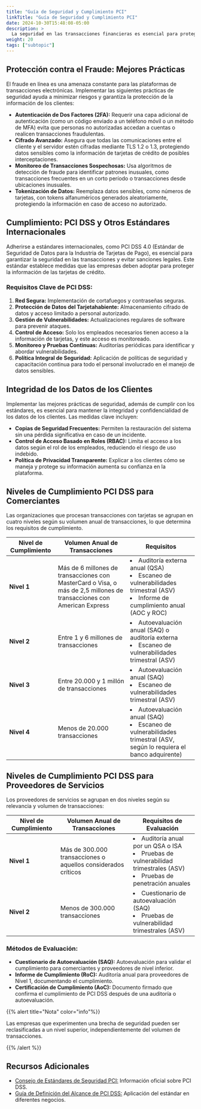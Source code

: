 ```yaml
---
title: "Guía de Seguridad y Cumplimiento PCI"
linkTitle: "Guía de Seguridad y Cumplimiento PCI"
date: 2024-10-30T15:48:08-05:00
description: >
  La seguridad en las transacciones financieras es esencial para proteger tanto a las empresas como a los consumidores en el entorno digital. A continuación, exploramos las prácticas y estándares que ayudan a garantizar transacciones seguras y cumplir con estándares de seguridad internacionales. Estas medidas no solo fortalecen la confianza en la plataforma, sino que también protegen contra amenazas y mitigan riesgos económicos y reputacionales.
weight: 20
tags: ["subtopic"]
---
```


## Protección contra el Fraude: Mejores Prácticas

El fraude en línea es una amenaza constante para las plataformas de transacciones electrónicas. Implementar las siguientes prácticas de seguridad ayuda a minimizar riesgos y garantiza la protección de la información de los clientes:

- **Autenticación de Dos Factores (2FA):** Requerir una capa adicional de autenticación (como un código enviado a un teléfono móvil o un método de MFA) evita que personas no autorizadas accedan a cuentas o realicen transacciones fraudulentas.
- **Cifrado Avanzado:** Asegura que todas las comunicaciones entre el cliente y el servidor estén cifradas mediante TLS 1.2 o 1.3, protegiendo datos sensibles como la información de tarjetas de crédito de posibles interceptaciones.
- **Monitoreo de Transacciones Sospechosas:** Usa algoritmos de detección de fraude para identificar patrones inusuales, como transacciones frecuentes en un corto período o transacciones desde ubicaciones inusuales.
- **Tokenización de Datos:** Reemplaza datos sensibles, como números de tarjetas, con tokens alfanuméricos generados aleatoriamente, protegiendo la información en caso de acceso no autorizado.

## Cumplimiento: PCI DSS y Otros Estándares Internacionales

Adherirse a estándares internacionales, como PCI DSS 4.0 (Estándar de Seguridad de Datos para la Industria de Tarjetas de Pago), es esencial para garantizar la seguridad en las transacciones y evitar sanciones legales. Este estándar establece medidas que las empresas deben adoptar para proteger la información de las tarjetas de crédito.

### Requisitos Clave de PCI DSS:

1. **Red Segura:** Implementación de cortafuegos y contraseñas seguras.
2. **Protección de Datos del Tarjetahabiente:** Almacenamiento cifrado de datos y acceso limitado a personal autorizado.
3. **Gestión de Vulnerabilidades:** Actualizaciones regulares de software para prevenir ataques.
4. **Control de Acceso:** Solo los empleados necesarios tienen acceso a la información de tarjetas, y este acceso es monitoreado.
5. **Monitoreo y Pruebas Continuas:** Auditorías periódicas para identificar y abordar vulnerabilidades.
6. **Política Integral de Seguridad:** Aplicación de políticas de seguridad y capacitación continua para todo el personal involucrado en el manejo de datos sensibles.

## Integridad de los Datos de los Clientes

Implementar las mejores prácticas de seguridad, además de cumplir con los estándares, es esencial para mantener la integridad y confidencialidad de los datos de los clientes. Las medidas clave incluyen:

- **Copias de Seguridad Frecuentes:** Permiten la restauración del sistema sin una pérdida significativa en caso de un incidente.
- **Control de Acceso Basado en Roles (RBAC):** Limita el acceso a los datos según el rol de los empleados, reduciendo el riesgo de uso indebido.
- **Política de Privacidad Transparente:** Explicar a los clientes cómo se maneja y protege su información aumenta su confianza en la plataforma.

## Niveles de Cumplimiento PCI DSS para Comerciantes

Las organizaciones que procesan transacciones con tarjetas se agrupan en cuatro niveles según su volumen anual de transacciones, lo que determina los requisitos de cumplimiento.

| **Nivel de Cumplimiento** | **Volumen Anual de Transacciones**   | **Requisitos**               |
|-|-|-|
| **Nivel 1** | Más de 6 millones de transacciones con MasterCard o Visa, o más de 2,5 millones de transacciones con American Express | <li> Auditoría externa anual (QSA) <br> <li> Escaneo de vulnerabilidades trimestral (ASV) <br> <li> Informe de cumplimiento anual (AOC y ROC) |
| **Nivel 2** | Entre 1 y 6 millones de transacciones | <li> Autoevaluación anual (SAQ) o auditoría externa <br> <li> Escaneo de vulnerabilidades trimestral (ASV) |
| **Nivel 3** | Entre 20.000 y 1 millón de transacciones | <li> Autoevaluación anual (SAQ) <br> <li> Escaneo de vulnerabilidades trimestral (ASV) |
| **Nivel 4** | Menos de 20.000 transacciones | <li> Autoevaluación anual (SAQ) <br> <li> Escaneo de vulnerabilidades trimestral (ASV, según lo requiera el banco adquirente) |

## Niveles de Cumplimiento PCI DSS para Proveedores de Servicios

Los proveedores de servicios se agrupan en dos niveles según su relevancia y volumen de transacciones:

| **Nivel de Cumplimiento** | **Volumen Anual de Transacciones** | **Requisitos de Evaluación** |
|-|-|--|
| **Nivel 1** | Más de 300.000 transacciones o aquellos considerados críticos | <li> Auditoría anual por un QSA o ISA <br> <li> Pruebas de vulnerabilidad trimestrales (ASV) <br> <li> Pruebas de penetración anuales |
| **Nivel 2** | Menos de 300.000 transacciones | <li> Cuestionario de autoevaluación (SAQ) <br> <li> Pruebas de vulnerabilidad trimestrales (ASV) |

### Métodos de Evaluación:

- **Cuestionario de Autoevaluación (SAQ):** Autoevaluación para validar el cumplimiento para comerciantes y proveedores de nivel inferior.
- **Informe de Cumplimiento (RoC):** Auditoría anual para proveedores de Nivel 1, documentando el cumplimiento.
- **Certificación de Cumplimiento (AoC):** Documento firmado que confirma el cumplimiento de PCI DSS después de una auditoría o autoevaluación.

{{% alert title="Nota" color="info"%}}

Las empresas que experimenten una brecha de seguridad pueden ser reclasificadas a un nivel superior, independientemente del volumen de transacciones.

{{% /alert %}}

## Recursos Adicionales

- <a href="https://www.pcisecuritystandards.org" target="_blank">Consejo de Estándares de Seguridad PCI:</a> Información oficial sobre PCI DSS.
- <a href="https://docs-prv.pcisecuritystandards.org/Guidance%20Document/PCI%20DSS%20General/PCI-DSS-Scoping-and-Segmentation-Guidance-for-Modern-Network-Architectures.pdf" target="_blank">Guía de Definición del Alcance de PCI DSS:</a> Aplicación del estándar en diferentes negocios.